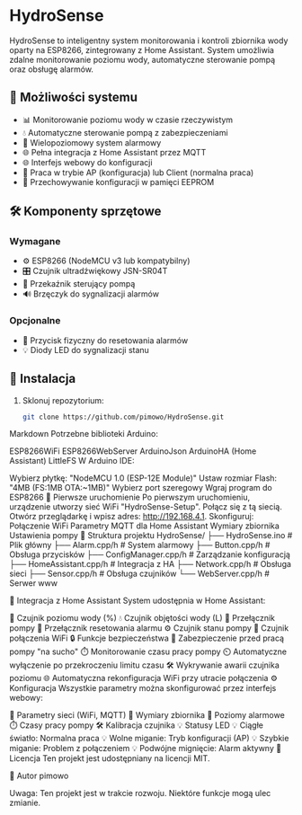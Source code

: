 # HydroSense

HydroSense to inteligentny system monitorowania i kontroli zbiornika wody oparty na ESP8266, zintegrowany z Home Assistant. System umożliwia zdalne monitorowanie poziomu wody, automatyczne sterowanie pompą oraz obsługę alarmów.

## 🌟 Możliwości systemu

- 📊 Monitorowanie poziomu wody w czasie rzeczywistym
- 💧 Automatyczne sterowanie pompą z zabezpieczeniami
- 🚨 Wielopoziomowy system alarmowy
- 🌐 Pełna integracja z Home Assistant przez MQTT
- 🌐 Interfejs webowy do konfiguracji
- 📶 Praca w trybie AP (konfiguracja) lub Client (normalna praca)
- 💾 Przechowywanie konfiguracji w pamięci EEPROM

## 🛠️ Komponenty sprzętowe

### Wymagane

- ⚙️ ESP8266 (NodeMCU v3 lub kompatybilny)
- 🎛️ Czujnik ultradźwiękowy JSN-SR04T
- 🔌 Przekaźnik sterujący pompą
- 🔊 Brzęczyk do sygnalizacji alarmów

### Opcjonalne

- 🔘 Przycisk fizyczny do resetowania alarmów
- 💡 Diody LED do sygnalizacji stanu

## 🚀 Instalacja

1. Sklonuj repozytorium:

   ```bash
   git clone https://github.com/pimowo/HydroSense.git

Markdown
Potrzebne biblioteki Arduino:

ESP8266WiFi
ESP8266WebServer
ArduinoJson
ArduinoHA (Home Assistant)
LittleFS
W Arduino IDE:

Wybierz płytkę: "NodeMCU 1.0 (ESP-12E Module)"
Ustaw rozmiar Flash: "4MB (FS:1MB OTA:~1MB)"
Wybierz port szeregowy
Wgraj program do ESP8266
🏁 Pierwsze uruchomienie
Po pierwszym uruchomieniu, urządzenie utworzy sieć WiFi "HydroSense-Setup".
Połącz się z tą siecią.
Otwórz przeglądarkę i wpisz adres: http://192.168.4.1.
Skonfiguruj:
Połączenie WiFi
Parametry MQTT dla Home Assistant
Wymiary zbiornika
Ustawienia pompy
📂 Struktura projektu
HydroSense/
├── HydroSense.ino # Plik główny
├── Alarm.cpp/h # System alarmowy
├── Button.cpp/h # Obsługa przycisków
├── ConfigManager.cpp/h # Zarządzanie konfiguracją
├── HomeAssistant.cpp/h # Integracja z HA
├── Network.cpp/h # Obsługa sieci
├── Sensor.cpp/h # Obsługa czujników
└── WebServer.cpp/h # Serwer www

🏡 Integracja z Home Assistant
System udostępnia w Home Assistant:

🌊 Czujnik poziomu wody (%)
💧 Czujnik objętości wody (L)
🔌 Przełącznik pompy
🚨 Przełącznik resetowania alarmu
⚙️ Czujnik stanu pompy
📶 Czujnik połączenia WiFi
🔒 Funkcje bezpieczeństwa
🚱 Zabezpieczenie przed pracą pompy "na sucho"
⏱️ Monitorowanie czasu pracy pompy
⏲️ Automatyczne wyłączenie po przekroczeniu limitu czasu
🛠️ Wykrywanie awarii czujnika poziomu
🌐 Automatyczna rekonfiguracja WiFi przy utracie połączenia
⚙️ Konfiguracja
Wszystkie parametry można skonfigurować przez interfejs webowy:

📶 Parametry sieci (WiFi, MQTT)
📏 Wymiary zbiornika
🚨 Poziomy alarmowe
⏱️ Czasy pracy pompy
🛠️ Kalibracja czujnika
💡 Statusy LED
💡 Ciągłe światło: Normalna praca
💡 Wolne miganie: Tryb konfiguracji (AP)
💡 Szybkie miganie: Problem z połączeniem
💡 Podwójne mignięcie: Alarm aktywny
📜 Licencja
Ten projekt jest udostępniany na licencji MIT.

👤 Autor
pimowo

Uwaga: Ten projekt jest w trakcie rozwoju. Niektóre funkcje mogą ulec zmianie.
